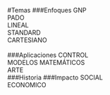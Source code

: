 #Temas
###Enfoques
GNP <br />
PADO <br />
LINEAL <br />
STANDARD <br />
CARTESIANO <br />
 <br />
###Aplicaciones
CONTROL <br />
MODELOS MATEMÁTICOS <br />
ARTE <br />
###Historia 
###Impacto
SOCIAL <br />
ECONOMICO <br />
